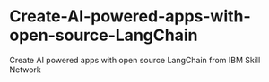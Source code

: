 # Create-AI-powered-apps-with-open-source-LangChain
Create AI powered apps with open source LangChain from IBM Skill Network
